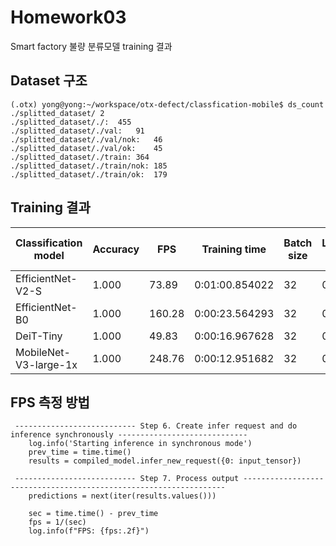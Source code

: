 # Homework03
Smart factory 불량 분류모델 training 결과

## Dataset 구조
```
(.otx) yong@yong:~/workspace/otx-defect/classfication-mobile$ ds_count ./splitted_dataset/ 2
./splitted_dataset/./:	455
./splitted_dataset/./val:	91
./splitted_dataset/./val/nok:	46
./splitted_dataset/./val/ok:	45
./splitted_dataset/./train:	364
./splitted_dataset/./train/nok:	185
./splitted_dataset/./train/ok:	179

```

## Training 결과
|Classification model|Accuracy|FPS|Training time|Batch size|Learning rate|Other hyper-prams|
|----|----|----|----|----|----|----|
|EfficientNet-V2-S|1.000|73.89|0:01:00.854022|32|0.0058
|EfficientNet-B0|1.000|160.28|0:00:23.564293|32|0.0058
|DeiT-Tiny|1.000|49.83|0:00:16.967628|32|0.0058
|MobileNet-V3-large-1x|1.000|248.76|0:00:12.951682|32|0.0058


## FPS 측정 방법
```
 --------------------------- Step 6. Create infer request and do inference synchronously -----------------------------
    log.info('Starting inference in synchronous mode')
    prev_time = time.time()
    results = compiled_model.infer_new_request({0: input_tensor})
    
 --------------------------- Step 7. Process output ------------------------------------------------------------------
    predictions = next(iter(results.values()))

    sec = time.time() - prev_time
    fps = 1/(sec)
    log.info(f"FPS: {fps:.2f}")
```
